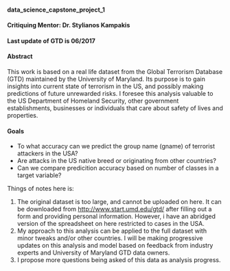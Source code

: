 #### data_science_capstone_project_1
#### Critiquing Mentor: Dr. Stylianos Kampakis
#### Last update of GTD is 06/2017

#### Abstract
This work is based on a real life dataset from the Global Terrorism Database (GTD) maintained by the University of Maryland. Its purpose is
to gain insights into current state of terrorism in the US, and possibly making predictions of future unrewarded risks. I foresee this 
analysis valuable to the US Department of Homeland Security, other government establishments, businesses or individuals that care about 
safety of lives and properties.


#### Goals ###

* To what accuracy can we predict the group name (gname) of terrorist attackers in the USA?
* Are attacks in the US native breed or originating from other countries?
* Can we compare predicition accuracy based on number of classes in a target variable?

Things of notes here is:
1. The original dataset is too large, and cannot be uploaded on here. It can be downloaded from http://www.start.umd.edu/gtd/ after filling out a form and providing personal information. However, i have an abridged version of the spreadsheet on here restricted to cases in the USA.
2. My approach to this analysis can be applied to the full dataset with minor tweaks and/or other countries. I will be making progressive updates on this analysis and model based on feedback from industry experts and University of Maryland GTD data owners. 
3. I propose more questions being asked of this data as analysis progress.


